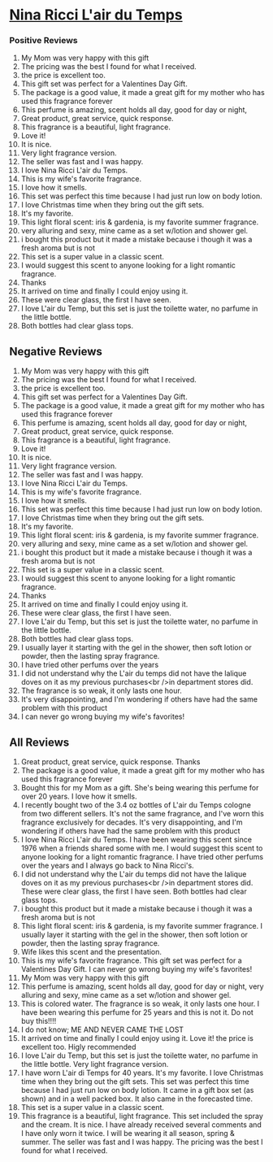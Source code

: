 # [Nina Ricci L&#x27;air du Temps](https://products.checkmycream.com/products/Nina-Ricci-L&#x27;air-du-Temps.html)

### Positive Reviews

<ol>
      <li>My Mom was very happy with this gift</li>
      <li>The pricing was the best I found for what I received.</li>
      <li>the price is excellent too.</li>
      <li>This gift set was perfect for a Valentines Day Gift.</li>
      <li>The package is a good value, it made a great gift for my mother who has used this fragrance forever</li>
      <li>This perfume is amazing, scent holds all day, good for day or night,</li>
      <li>Great product, great service, quick response.</li>
      <li>This fragrance is a beautiful, light fragrance.  </li>
      <li>Love it!</li>
      <li>It is nice.  </li>
      <li>Very light fragrance version.</li>
      <li>The seller was fast and I was happy.  </li>
      <li>I love Nina Ricci L&#x27;air du Temps.</li>
      <li>This is my wife&#x27;s favorite fragrance.</li>
      <li>I love how it smells.</li>
      <li>This set was perfect this time because I had just run low on body lotion.</li>
      <li>I love Christmas time when they bring out the gift sets.</li>
      <li>It&#x27;s my favorite.</li>
      <li>This light floral scent: iris &amp; gardenia, is my favorite summer fragrance.</li>
      <li>very alluring and sexy, mine came as a set w/lotion and shower gel.</li>
      <li>i bought this product but it made a mistake because i though it was a fresh aroma but is not</li>
      <li>This set is a super value in a classic scent.</li>
      <li>I would suggest this  scent to anyone looking for a light romantic fragrance.  </li>
      <li>Thanks</li>
      <li>It arrived on time and finally I could enjoy using it.</li>
      <li>These were clear glass, the first  I have seen.</li>
      <li>I love L&#x27;air du Temp, but this set is just the toilette water, no parfume in the little bottle.</li>
      <li>Both bottles had clear glass tops.</li>
</ol>


<h2>Negative Reviews</h2>
<ol>
<li> My Mom was very happy with this gift</li>
<li> The pricing was the best I found for what I received.</li>
<li> the price is excellent too.</li>
<li> This gift set was perfect for a Valentines Day Gift.</li>
<li> The package is a good value, it made a great gift for my mother who has used this fragrance forever</li>
<li> This perfume is amazing, scent holds all day, good for day or night,</li>
<li> Great product, great service, quick response.</li>
<li> This fragrance is a beautiful, light fragrance.  </li>
<li> Love it!</li>
<li> It is nice.  </li>
<li> Very light fragrance version.</li>
<li> The seller was fast and I was happy.  </li>
<li> I love Nina Ricci L&#x27;air du Temps.</li>
<li> This is my wife&#x27;s favorite fragrance.</li>
<li> I love how it smells.</li>
<li> This set was perfect this time because I had just run low on body lotion.</li>
<li> I love Christmas time when they bring out the gift sets.</li>
<li> It&#x27;s my favorite.</li>
<li> This light floral scent: iris &amp; gardenia, is my favorite summer fragrance.</li>
<li> very alluring and sexy, mine came as a set w/lotion and shower gel.</li>
<li> i bought this product but it made a mistake because i though it was a fresh aroma but is not</li>
<li> This set is a super value in a classic scent.</li>
<li> I would suggest this  scent to anyone looking for a light romantic fragrance.  </li>
<li> Thanks</li>
<li> It arrived on time and finally I could enjoy using it.</li>
<li> These were clear glass, the first  I have seen.</li>
<li> I love L&#x27;air du Temp, but this set is just the toilette water, no parfume in the little bottle.</li>
<li> Both bottles had clear glass tops.</li>
<li> I usually layer it starting with the gel in the shower, then soft lotion or powder, then the lasting spray fragrance.</li>
<li> I have tried other perfums over the years</li>
<li> I did not understand why the L&#x27;air du temps did not have the lalique doves on it as my previous purchases&lt;br /&gt;in department stores did.</li>
<li> The fragrance is so weak, it only lasts one hour.  </li>
<li> It&#x27;s very disappointing, and I&#x27;m wondering if others have had the same problem with this product</li>
<li> I can never go wrong buying my wife&#x27;s favorites!</li>
</ol>

<h2>All Reviews</h2>

<ol>
    <li> Great product, great service, quick response. Thanks</li>
    <li> The package is a good value, it made a great gift for my mother who has used this fragrance forever</li>
    <li> Bought this for my Mom as a gift. She&#x27;s being wearing this perfume for over 20 years. I love how it smells.</li>
    <li> I recently bought two of the 3.4 oz bottles of L&#x27;air du Temps cologne from two different sellers. It&#x27;s not the same fragrance, and I&#x27;ve worn this fragrance exclusively for decades. It&#x27;s very disappointing, and I&#x27;m wondering if others have had the same problem with this product</li>
    <li> I love Nina Ricci L&#x27;air du Temps. I have been wearing this scent since 1976 when a friends shared some with me.  I would suggest this  scent to anyone looking for a light romantic fragrance.  I have tried other perfums over the years and I always go back to Nina Ricci&#x27;s.</li>
    <li> I did not understand why the L&#x27;air du temps did not have the lalique doves on it as my previous purchases&lt;br /&gt;in department stores did. These were clear glass, the first  I have seen. Both bottles had clear glass tops.</li>
    <li> i bought this product but it made a mistake because i though it was a fresh aroma but is not</li>
    <li> This light floral scent: iris &amp; gardenia, is my favorite summer fragrance. I usually layer it starting with the gel in the shower, then soft lotion or powder, then the lasting spray fragrance.</li>
    <li> Wife likes this scent and the presentation.</li>
    <li> This is my wife&#x27;s favorite fragrance. This gift set was perfect for a Valentines Day Gift. I can never go wrong buying my wife&#x27;s favorites!</li>
    <li> My Mom was very happy with this gift</li>
    <li> This perfume is amazing, scent holds all day, good for day or night, very alluring and sexy, mine came as a set w/lotion and shower gel.</li>
    <li> This is colored water.  The fragrance is so weak, it only lasts one hour.  I have been wearing this perfume for 25 years and this is not it.  Do not buy this!!!!</li>
    <li> I do not know; ME AND NEVER CAME THE LOST</li>
    <li> It arrived on time and finally I could enjoy using it. Love it! the price is excellent too. Higly recommended</li>
    <li> I love L&#x27;air du Temp, but this set is just the toilette water, no parfume in the little bottle. Very light fragrance version.</li>
    <li> I have worn L&#x27;air di Temps for 40 years. It&#x27;s my favorite. I love Christmas time when they bring out the gift sets. This set was perfect this time because I had just run low on body lotion. It came in a gift box set (as shown) and in a well packed box. It also came in the forecasted time.</li>
    <li> This set is a super value in a classic scent.</li>
    <li> This fragrance is a beautiful, light fragrance.  This set included the spray and the cream.  It is nice.  I have already received several comments and I have only worn it twice.  I will be wearing it all season, spring &amp; summer.  The seller was fast and I was happy.  The pricing was the best I found for what I received.</li>
</ol>





